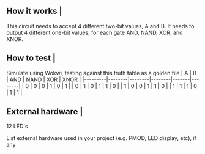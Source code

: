 <!---

This file is used to generate your project datasheet. Please fill in the information below and delete any unused
sections.

You can also include images in this folder and reference them in the markdown. Each image must be less than
512 kb in size, and the combined size of all images must be less than 1 MB.
-->

## How it works |

This circuit needs to accept 4 different two-bit values, A and B. It needs to output 4 different one-bit values, for each gate AND, NAND, XOR, and XNOR.

## How to test |

Simulate using Wokwi, testing against this truth table as a golden file
|  A      | B      |   AND  |  NAND  |  XOR  |  XNOR  |
|---------|--------|--------|--------|-------|--------|
| 0       | 0      | 0      | 1      |  0    |  1     |
| 0       | 1      | 0      | 1      |  1    |  0     |
| 1       | 0      | 0      | 1      |  1    |  0     |
| 1       | 1      | 1      | 0      |  1    |  1     |  


## External hardware |
12 LED's

List external hardware used in your project (e.g. PMOD, LED display, etc), if any
